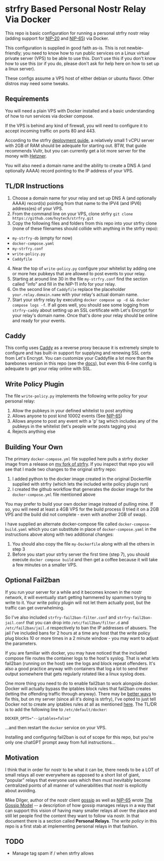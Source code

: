 # strfry Based Personal Nostr Relay Via Docker
This repo is basic configuration for running a personal strfry nostr relay (adding support for [NIP-20](https://github.com/nostr-protocol/nips/blob/master/20.md) and [NIP-65](https://github.com/nostr-protocol/nips/blob/master/65.md)) via Docker.

This configuration is supplied in good faith as-is. This is not newbie-friendly; you need to know how to run public services on a Linux virtual private server (VPS) to be able to use this. Don't use this if you don't know how to use this (or if you do, please don't ask for help here on how to set up a linux server).

These configs assume a VPS host of either debian or ubuntu flavor. Other distros may need some tweaks.

## Requirements
You will need a plain VPS with Docker installed and a basic understanding of how to run services via docker compose.

If the VPS is behind any kind of firewall, you will need to configure it to accept incoming traffic on ports 80 and 443.

According to the strfry [deployment guide](https://github.com/hoytech/strfry/blob/master/docs/DEPLOYMENT.md), a relatively small 1 vCPU server with 2GB of RAM should be adequate for starting out. BTW, that guide recommends Vultr, but you can currently get a lot more server for the money with [Hetzner](https://www.hetzner.com/).

You will also need a domain name and the ability to create a DNS A (and optionally AAAA) record pointing to the IP address of your VPS.

## TL/DR Instructions
1. Choose a domain name for your relay and set up DNS A (and optionally AAAA) record(s) pointing from that name to the IPV4 (and IPV6) address(es) of your VPS.
2. From the command line on your VPS, clone strfry
`git clone https://github.com/hoytech/strfry.git`
3. Copy the following files and folders from this repo into your strfry clone (none of these filenames should collide with anything in the strfry repo):
* `my-strfry-db` (empty for now)
* `docker-compose.yaml`
* `my-strfry.conf`
* `write-policy.py`
* `Caddyfile`
4. Near the top of `write-policy.py` configure your whitelist by adding one or more hex pubkeys that are allowed to post events to your relay.
5. Starting at around line 30 in the file `my-strfry.conf` find the section called "info" and fill in the NIP-11 info for your relay. 
6. On the second line of `Caddyfile` replace the placeholder `your.relay.domain.name` with your relay's actual domain name.
7. Start your strfry relay by executing `docker compose up -d && docker compose logs -f`. If all goes well, you should see some logging from `strfry-caddy` about setting up an SSL certificate with Let's Encrypt for your relay's domain name. Once that's done your relay should be online and ready for your events.

## Caddy
This config uses [Caddy](https://caddyserver.com/) as a reverse proxy because it is extremely simple to configure and has built-in support for supplying and renewing SSL certs from Let's Encrypt. You can customize your Caddyfile a lot more than the barebones version in this repo (see the [docs](https://caddyserver.com/docs/)), but even this 6-line config is adequate to get your relay online with SSL.

## Write Policy Plugin
The file `write-policy.py` implements the following write policy for your personal relay:
1. Allow the pubkeys in your defined whitelist to post anything
2. Allows anyone to post kind 10002 events (See [NIP-65](https://github.com/nostr-protocol/nips/blob/master/65.md))
3. Allows anyone to post any event with a 'p' tag which includes any of the pubkeys in the whitelist (let's people write posts tagging you)
4. Rejects anything else



## Building Your Own

The primary `docker-compose.yml` file supplied here pulls a strfry docker image from a release on [my fork of strfry](https://github.com/pjv/strfry). If you inspect that repo you will see that I made two changes to the original strfry repo:

1. I added python to the docker image created in the original Dockerfile supplied with strfry (which lets the included write policy plugin run)
2. I created the github workflow that generates the docker image for the `docker-compose.yml` file mentioned above

You may prefer to build your own docker image instead of pulling mine. If so, you will need at least a 4GB VPS for the build process (I tried it on a 2GB VPS and the build did not complete - even with another 2GB of swap).

I have supplied an alternate docker-compose file called `docker-compose-build.yaml` which you can substitute in place of `docker-compose.yaml` in the instructions above along with two additional changes: 

1. You should also copy the file `my-Dockerfile` along with all the others in step 3
2. Before you start your strfry server the first time (step 7), you should execute `docker compose build` and then get a coffee because it will take a few minutes on a smaller VPS.

## Optional Fail2ban

If you run your server for a while and it becomes known in the nostr network, it will eventually start getting hammered by spammers trying to write to it. Your write policy plugin will not let them actually post, but the traffic can get overwhelming. 

So I've also included `strfry-fail2ban-filter.conf` and `strfry-fail2ban-jail.conf` that you can drop into `/etc/fail2ban/filter.d` and `/etc/fail2ban/jail.d` respectively to ban the IP addresses of abusers. The jail I've included bans for 2 hours at a time any host that the write policy plug blocks 10 or more times in a 2 minute window - you may want to adjust the parameters.

If you are familiar with docker, you may have noticed that the included compose file routes the container logs to the host's syslog. That is what lets fail2ban (running on the host) see the logs and block repeat offenders. It's also a good practice anyway with containers that log a lot to send their output somewhere that gets regularly rotated like a linux syslog does.

One more thing you need to do to enable fail2ban to work alongside docker. Docker will actually bypass the iptables block rules that fail2ban creates (letting the offending traffic through anyway). There may be [better ways](https://serverfault.com/questions/1043964/fail2ban-iptables-entries-to-reject-https-not-stopping-requests-to-docker-contai) to fix this, but on my server (since all it's doing is strfry), I've opted to just tell Docker not to create any iptables rules at all as mentioned [here](https://www.techrepublic.com/article/how-to-fix-the-docker-and-ufw-security-flaw/). The TL/DR is to add the following line to `/etc/default/docker`:

`DOCKER_OPTS="--iptables=false"`

...and then restart the `docker` service on your VPS.

Installing and configuring fail2ban is out of scope for this repo, but you're only one chatGPT prompt away from full instructions...

## Motivation
I think that in order for nostr to be what it can be, there needs to be a LOT of small relays all over everywhere as opposed to a short list of giant, "popular" relays that everyone uses which then must inevitably become centralized points of all manner of vulnerabilities that nostr is explicitly about avoiding.

Mike Dilger, author of the nostr client [gossip](https://github.com/mikedilger/gossip) as well as [NIP-65](https://github.com/nostr-protocol/nips/blob/master/65.md) wrote [The Gossip Model](https://mikedilger.com/gossip-model/) -- a description of how gossip manages relays in a way that can support this vision of having many smaller relays all over the place and still let people find the content they want to follow via nostr. In that document there is a section called **Personal Relays**. The _write policy_ in this repo is a first stab at implementing personal relays in that fashion.

## TODO
* Manage tag spam if / when strfry allows